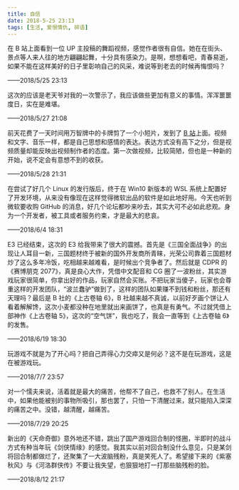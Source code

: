 ```yaml
---
title: 自信
date: 2018-5-25 23:13
tags: [生活, 爱恨情仇, 碎语]
---
```


在 B 站上面看到一位 UP 主投稿的舞蹈视频，感觉作者很有自信。她在在街头、景点等人来人往的地方翩翩起舞，十分具有感染力。是啊，想想看吧，青春易逝，如果不能在这样美好的日子里彰响自己的风采，难说等到老去的时候再悔恨吗？

——2018/5/25 23:13

这次的应该是老天爷对我的一次警示了，我应该做些更加有意义的事情。浑浑噩噩度日，实在是难堪。

——2018/5/27 21:08

前天花费了一天时间用万智牌中的卡牌剪了一个小短片，发到了 [B 站](https://space.bilibili.com/59457369/#/)上面。视频和文字、音乐一样，都是自己思想和感情的表达。表达方式没有高下之分，但是视频质量却能反映出视频制作者的态度。第一次做视频，比较简陋，但也是一种新的开始，说不定会有意想不到的收获。

——2018/5/28 21:31

在尝试了好几个 Linux 的发行版后，终于在 Win10 新版本的 WSL 系统上配置好了开发环境，从来没有像现在这样觉得微软出品的软件是如此地好用。今天也听到微软要收购 GitHub 的消息，好几个论坛都吵来吵去，其实大可不必如此悲观。身为一个开发者，被工具或者服务约束，才是最大的悲哀。

——2018/6/4 18:31

E3 已经结束，这次的 E3 给我带来了很大的震撼。首先是《三国全面战争》的出现让人耳目一新，三国题材终于被新的国外开发商所青睐，光荣公司靠着三国题材炒了这么多年冷饭，吃相越来越难看，是时候出个竞争者了。然后就是 CDPR 的《赛博朋克 2077》，真是良心大作，凭借中文配音和 CG 圈了一波粉丝，其实游戏玩家很简单，你拿出好的作品，玩家自然会买账。不把玩家当傻子，玩家也会尊重这样的开发团队，“波兰蠢驴”做到了，这样的团队如果赚不到钱和粉丝，那还有天理吗？最后是 B 社的《上古卷轴 6》，B 社越来越不真诚，以前好歹画个饼让人看着解解馋，这次小麦都没种在地里就出来画饼了，也真是有勇气。不过就凭借上部神作《上古卷轴 5》，这次的“空气饼”，我也吃了，我会一直等到《上古卷轴 6》的发售。

——2018/6/19 18:30

玩游戏不就是为了开心吗？把自己弄得心力交瘁又是何必？这不是在玩游戏，这是在被游戏玩。

——2018/7/7 23:57

对一个懦夫来说，活着就是最大的痛苦，他帮不了自己，也救不了别人。在生活中，如果他能被别的事物所吸引，那也罢了，只怕一下清醒过来，就只能陷入深深的痛苦之中。没错，越清醒，越痛苦。

——2018/7/29 20:25

新出的《天命奇御》意外地还不错，跳出了国产游戏回合制的怪圈，半即时的战斗方式有种当年玩《剑侠情缘》的感觉。我其实以前对回合制没什么意见，只是某剑将回合制都做烂了，还聚集了一大波脑残粉，真是笑死人了。希望接下来的《紫塞秋风》与《河洛群侠传》不要让我失望，也狠狠地打一打那些脑残粉的脸。

——2018/8/12 21:17
